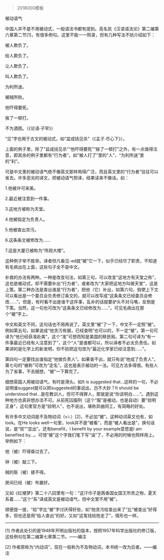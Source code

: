 # 
> 2018000模板




被动语气


中国人并不是不用被动式，一般语法书都有提到。高名凯《汉语语法论》第二编第六章第二节[1]，有很多例句。这里不能一一照录，但有几种写法不妨介绍如下：





被人欺负了。

给人欺负了。

让人欺负了。

叫人欺负了。

为利所迷。

被贼所败。

他吓得要死。

挨了一顿打。

不为酒困。（《论语·子罕》）





“见”字也用于古文的被动式，如“盆成括见杀”（《孟子·尽心下》）。

上面的例子里，除了“盆成括见杀”“他吓得要死”“挨了一顿打”之外，有一点值得注意，即其余的例子里都有“行为者”，如“被人打了”里的“人”，“为利所迷”里的“利”。

可是中文里的被动语气绝不像英文那样用得广泛，而且英文里的“行为者”往往可以省去。许多恶劣的译文，把被动语气照译，结果读来不像话。如：





1.他被许可来美。

2.最近被注意到一件事。

3.这地方被称为天堂。

4.他被指定为负责人。

5.他被查出贪污。

6.这条条文被修改为……

7.这座大厦已被称为“伟观大楼”。





这种例子举不胜举。译者但凡看见-ed就“被”它一下，似乎已经尽了职责，不知道有毛病出在上面，这些句子全不是中文。

补救的办法有两种。一种是改变句法，如第三句，可以改变“这地方有天堂之称”，这也是被动式，却不需要补出“行为者”，或者改为“大家把这地方叫做天堂”，这是上策。第二种办法是查出谁是“行为者”，把他（它）补出，如第六句，倘使上下文可以看出是一个委员会负责修订条文的，就可以改写成“这条条文已经委员会修改……”。但是，有时看不出是谁干这件事，乱补的话就要驴头不对马嘴，反倒是下策。当然，这一句也可改为“这条条文已经修改为……”。可见毛病出在那个“被”字上。

中文和英文不同，这句话也不用再说了。英文里“被”了一下，中文不一定照“被”。例如第五句，如果说成“他贪污有据，已经查明”也可以的，不一定“被”。第一句可译为“他已经获准赴美”，这个“准”可想而知是美国的移民局。第二句可译为“有一件事最近已经有人注意到了”，这个“人”是谁都可以，所以译者不必太负责任。如果讲的是化学上的新发明，你不妨把这句改为“最近化学家已经注意到……”。

第四句一定要找出谁指定“他做负责人”。如果查不出，就只有说“他成了负责人”。第七句的“被称”可改为“定名”。这也是表示被动的一法。可见方法多得很。有些人为了省事，不去细想，“被”一下算完了。

细想英国人用被动语气，有时是滑头。如It is suggested that…这样的一句，不必说明谁suggest就可以把suggested的事说出，岂不大妙？It should be understood that...是在教训人，但可不得罪人，那就是说“你该明白……”。遇到这种地方也真非想办法不可。从前死囚服刑（这个“服”是被动，也是自动）要“验明正身”，这句里官方是“验明人”，也不说出，堪称异曲同工，有简略的好处。

有许多中文动词是不及物动词（v.i.）[2]，不必加“被”。这种动词英文也有，如look。在He looks well一句里，look并不是“被看”，而是“被人看出是”，换句话说，是“现”“显出”。还有benefit，I benefit by your example意思是I am benefited by...。可惜“被”这个字我们笔下写“油”了，不必用的时候也照样用上。举例如下：





他（被）吓得昏过去了。

钟（被）敲三下。

贼的赃（被）接不得。

房间已经（被）布置好。





又如《红楼梦》第二十八回里有一句：“这汗巾子是茜香国女国王所贡之物，夏天系着……”这个“系”译成英文是被动语气，但中文里不用“被”。

顺便提一提，“给”字比“被”字讨厌得好些，如“他贪污给查出来了”比“被查出”好得多，但也还是用“给人查出”的好。又如“这笔钱给抢走了”，情形也一样。



* * *



[1] 作者此处引的是1948年开明出版社的版本，按照1957年科学出版社的修订版，这些例句在第二编第七章第二节。——编注

[2] 作者原称为“内动词”，现在一般称为不及物动词，本书统一改为后者。——编注

